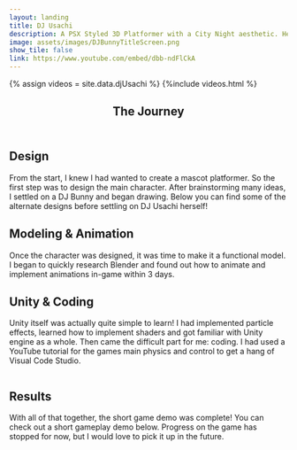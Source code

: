 ```yaml
---
layout: landing
title: DJ Usachi
description: A PSX Styled 3D Platformer with a City Night aesthetic. Help Usachi try to collect all of her missing vinyls!
image: assets/images/DJBunnyTitleScreen.png
show_tile: false
link: https://www.youtube.com/embed/dbb-ndFlCkA
---
```

{% assign videos = site.data.djUsachi %}
{%include videos.html %}

<!-- One -->
<section id="one">
    <div class="inner">
        <header class="major">
            <h1>The Journey</h1>
        </header>
        <h2 id="design">Design</h2>
        <p>From the start, I knew I had wanted to create a mascot platformer. So the first step was to design the main character. After brainstorming many ideas, I settled on a DJ Bunny and began drawing. Below you can find some of the alternate designs before settling on DJ Usachi herself!</p>
        <h2 id="modeling">Modeling & Animation</h2>
        <p>Once the character was designed, it was time to make it a functional model. I began to quickly research Blender and found out how to animate and implement animations in-game within 3 days.</p>
        <h2 id="coding">Unity & Coding</h2>
        <p>Unity itself was actually quite simple to learn! I had implemented particle effects, learned how to implement shaders and got familiar with Unity engine as a whole. Then came the difficult part for me: coding. I had used a YouTube tutorial for the games main physics and control to get a hang of Visual Code Studio. </p>
        <div class="box alt">
            <div class="row uniform">
                <div class="4u"><span class="image fit"><img src="{% link assets/images/games/djusachi/UnityUsachi.PNG %}" alt="" /></span></div>
                <div class="4u"><span class="image fit"><img src="{% link assets/images/games/djusachi/UnityUsachi_2.PNG %}" alt="" /></span></div>
            </div>
        </div>
        <h2 id="results">Results</h2>
        <p>With all of that together, the short game demo was complete! You can check out a short gameplay demo below. Progress on the game has stopped for now, but I would love to pick it up in the future.</p>
    </div>
<section>